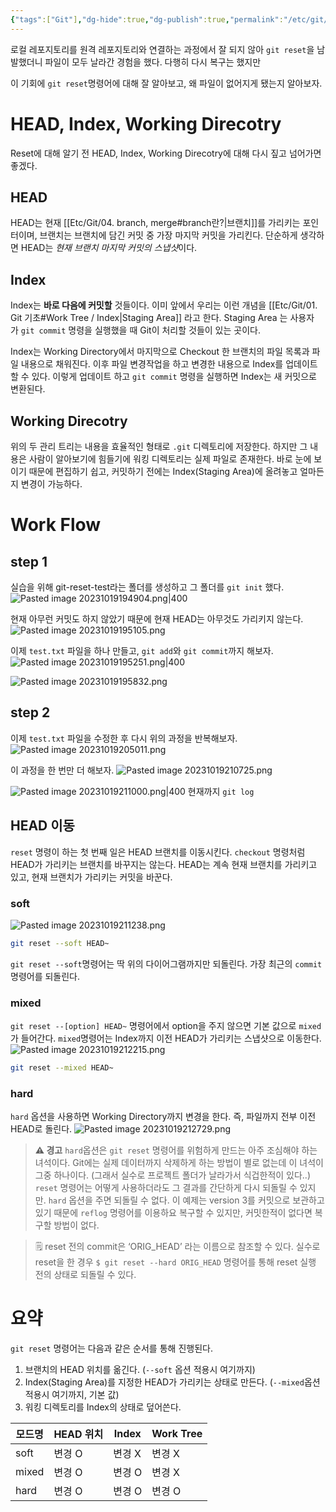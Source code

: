 ```yaml
---
{"tags":["Git"],"dg-hide":true,"dg-publish":true,"permalink":"/etc/git/08-git-reset/","hide":true,"dgPassFrontmatter":true,"noteIcon":""}
---
```



로컬 레포지토리를 원격 레포지토리와 연결하는 과정에서 잘 되지 않아 `git reset`을 남발했더니 파일이 모두 날라간 경험을 했다. 다행히 다시 복구는 했지만

이 기회에 `git reset`명령어에 대해 잘 알아보고, 왜 파일이 없어지게 됐는지 알아보자.

# HEAD, Index, Working Direcotry
Reset에 대해 알기 전 HEAD, Index, Working Direcotry에 대해 다시 짚고 넘어가면 좋겠다.

## HEAD
HEAD는 현재 [[Etc/Git/04. branch, merge#branch란?\|브랜치]]를 가리키는 포인터이며, 브랜치는 브랜치에 담긴 커밋 중 가장 마지막 커밋을 가리킨다.
단순하게 생각하면 HEAD는 *현재 브랜치 마지막 커밋의 스냅샷*이다.

## Index
Index는 **바로 다음에 커밋할** 것들이다. 이미 앞에서 우리는 이런 개념을 [[Etc/Git/01. Git 기초#Work Tree / Index\|Staging Area]] 라고 한다. Staging Area 는 사용자가 `git commit` 명령을 실행했을 때 Git이 처리할 것들이 있는 곳이다.

Index는 Working Directory에서 마지막으로 Checkout 한 브랜치의 파일 목록과 파일 내용으로 채워진다.
이후 파일 변경작업을 하고 변경한 내용으로 Index를 업데이트 할 수 있다. 이렇게 업데이트 하고 `git commit` 명령을 실행하면 Index는 새 커밋으로 변환된다.
## Working Direcotry
위의 두 관리 트리는 내용을 효율적인 형태로 `.git` 디렉토리에 저장한다. 하지만 그 내용은 사람이 알아보기에 힘들기에 워킹 디렉토리는 실제 파일로 존재한다.
바로 눈에 보이기 때문에 편집하기 쉽고, 커밋하기 전에는 Index(Staging Area)에 올려놓고 얼마든지 변경이 가능하다.


# Work Flow
## step 1
실습을 위해 git-reset-test라는 폴더를 생성하고 그 폴더를 `git init` 했다.
![Pasted image 20231019194904.png|400](/img/user/Pasted%20image%2020231019194904.png)

현재 아무런 커밋도 하지 않았기 때문에 현재 HEAD는 아무것도 가리키지 않는다.
![Pasted image 20231019195105.png](/img/user/Pasted%20image%2020231019195105.png)

이제 `test.txt` 파일을 하나 만들고, `git add`와 `git commit`까지 해보자.
![Pasted image 20231019195251.png|400](/img/user/Pasted%20image%2020231019195251.png)

![Pasted image 20231019195832.png](/img/user/Pasted%20image%2020231019195832.png)

## step 2
이제 `test.txt` 파일을 수정한 후 다시 위의 과정을 반복해보자.
![Pasted image 20231019205011.png](/img/user/Pasted%20image%2020231019205011.png)

이 과정을 한 번만 더 해보자.
![Pasted image 20231019210725.png](/img/user/Pasted%20image%2020231019210725.png)

![Pasted image 20231019211000.png|400](/img/user/Pasted%20image%2020231019211000.png)
현재까지 `git log`
## HEAD 이동
`reset` 명령이 하는 첫 번째 일은 HEAD 브랜치를 이동시킨다. `checkout` 명령처럼 HEAD가 가리키는 브랜치를 바꾸지는 않는다. HEAD는 계속 현재 브랜치를 가리키고 있고, 현재 브랜치가 가리키는 커밋을 바꾼다.  

### soft
![Pasted image 20231019211238.png](/img/user/Pasted%20image%2020231019211238.png)
```bash
git reset --soft HEAD~
```
`git reset --soft`명령어는 딱 위의 다이어그램까지만 되돌린다. 가장 최근의 `commit` 명령어를 되돌린다.

### mixed
`git reset --[option] HEAD~` 명령어에서 option을 주지 않으면 기본 값으로 `mixed`가 들어간다.
`mixed`명령어는 Index까지 이전 HEAD가 가리키는 스냅샷으로 이동한다.
![Pasted image 20231019212215.png](/img/user/Pasted%20image%2020231019212215.png)
```bash
git reset --mixed HEAD~
```

### hard
`hard` 옵션을 사용하면 Working Directory까지 변경을 한다. 즉, 파일까지 전부 이전 HEAD로 돌린다.
![Pasted image 20231019212729.png](/img/user/Pasted%20image%2020231019212729.png)

> **⚠️ 경고**
> `hard`옵션은 `git reset` 명령어를 위험하게 만드는 아주 조심해야 하는 녀석이다.
> Git에는 실제 데이터까지 삭제하게 하는 방법이 별로 없는데 이 녀석이 그중 하나이다. (그래서 실수로 프로젝트 폴더가 날라가서 식겁한적이 있다..)
> `reset` 명령어는 어떻게 사용하더라도 그 결과를 간단하게 다시 되돌릴 수 있지만. `hard` 옵션을 주면 되돌릴 수 없다.
> 이 예제는 version 3를 커밋으로 보관하고 있기 때문에 `reflog` 명령어를 이용하요 복구할 수 있지만, 커밋한적이 없다면 복구할 방법이 없다.

>🗒️ reset 전의 commit은 ‘ORIG_HEAD’ 라는 이름으로 참조할 수 있다.
> 실수로 reset을 한 경우 `$ git reset --hard ORIG_HEAD` 명령어를 통해 reset 실행 전의 상태로 되돌릴 수 있다.


# 요약
`git reset` 명령어는 다음과 같은 순서를 통해 진행된다.
1. 브랜치의 HEAD 위치를 옮긴다. (`--soft` 옵션 적용시 여기까지)
2. Index(Staging Area)를 지정한 HEAD가 가리키는 상태로 만든다. (`--mixed`옵션 적용시 여기까지, 기본 값)
3. 워킹 디렉토리를 Index의 상태로 덮어쓴다.

|모드명|HEAD 위치|Index|Work Tree|
|---|---|---|---|
|soft|변경 O|변경 X|변경 X|
|mixed|변경 O|변경 O|변경 X|
|hard|변경 O|변경 O|변경 O|

